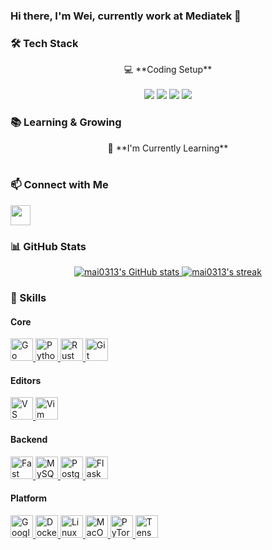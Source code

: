 ### Hi there, I'm Wei, currently work at Mediatek 👋

### 🛠 Tech Stack

<p align='center'>
  💻 **Coding Setup**<br/><br/>
  <img src="https://img.shields.io/badge/windows-%230078D6.svg?&style=for-the-badge&logo=windows&logoColor=white" />
  <img src="https://img.shields.io/badge/intel-core%20i9%2013th-%230071C5.svg?&style=for-the-badge&logo=intel&logoColor=white" />
  <img src="https://img.shields.io/badge/RAM-64GB-%230071C5.svg?&style=for-the-badge&logoColor=white" />
  <img src="https://img.shields.io/badge/nvidia-gtx%203080-%2376B900.svg?&style=for-the-badge&logo=nvidia&logoColor=white" />
  <!-- Add or remove any technology or tool -->
</p>

### 📚 Learning & Growing

<p align='center'>
  🌱 **I'm Currently Learning**<br/><br/>
  <!-- Add your current learning materials or subjects -->
</p>

### 📫 Connect with Me

<p align='left'>
  <!-- Your social media links -->
  <a href="https://www.github.com/mai0313" target="_blank" rel="noreferrer"> 
    <img align="center" src="https://raw.githubusercontent.com/danielcranney/readme-generator/main/public/icons/socials/github.svg" width="32" height="32" />
  </a>
  <!-- Add more links if you have them -->
</p>

### 📊 GitHub Stats

<p align='center'>
  <a href="http://www.github.com/mai0313">
    <img src="https://github-readme-stats.vercel.app/api?username=mai0313&show_icons=true&theme=radical" alt="mai0313's GitHub stats" />
  </a>
  <a href="http://www.github.com/mai0313">
    <img src="https://github-readme-streak-stats.herokuapp.com/?user=mai0313&theme=radical" alt="mai0313's streak" />
  </a><br/>
</p>

### 💼 Skills

#### Core
<p align="left">
    <a href="https://go.dev/doc/" target="_blank" rel="noreferrer">
        <img src="https://raw.githubusercontent.com/danielcranney/readme-generator/main/public/icons/skills/go-colored.svg" width="36" height="36" alt="Go" />
    </a>
    <a href="https://www.python.org/" target="_blank" rel="noreferrer">
        <img src="https://raw.githubusercontent.com/danielcranney/readme-generator/main/public/icons/skills/python-colored.svg" width="36" height="36" alt="Python" />
    </a>
    <a href="https://www.rust-lang.org/" target="_blank" rel="noreferrer">
        <img src="https://raw.githubusercontent.com/danielcranney/readme-generator/main/public/icons/skills/rust-colored.svg" width="36" height="36" alt="Rust" />
    </a>
    <a href="https://git-scm.com/" target="_blank" rel="noreferrer">
        <img src="https://raw.githubusercontent.com/danielcranney/readme-generator/main/public/icons/skills/git-colored.svg" width="36" height="36" alt="Git" />
    </a>
</p>

#### Editors
<p align="left">
    <a href="https://code.visualstudio.com/" target="_blank" rel="noreferrer">
        <img src="https://raw.githubusercontent.com/danielcranney/readme-generator/main/public/icons/skills/visualstudiocode.svg" width="36" height="36" alt="VS Code" />
    </a>
    <a href="https://www.vim.org/" target="_blank" rel="noreferrer">
        <img src="https://raw.githubusercontent.com/danielcranney/readme-generator/main/public/icons/skills/vim.svg" width="36" height="36" alt="Vim" />
    </a>
</p>

#### Backend
<p align="left">
    <a href="https://fastapi.tiangolo.com/" target="_blank" rel="noreferrer">
        <img src="https://raw.githubusercontent.com/danielcranney/readme-generator/main/public/icons/skills/fastapi-colored.svg" width="36" height="36" alt="Fast API" />
    </a>
    <a href="https://www.mysql.com/" target="_blank" rel="noreferrer">
        <img src="https://raw.githubusercontent.com/danielcranney/readme-generator/main/public/icons/skills/mysql-colored.svg" width="36" height="36" alt="MySQL" />
    </a>
    <a href="https://www.postgresql.org/" target="_blank" rel="noreferrer">
        <img src="https://raw.githubusercontent.com/danielcranney/readme-generator/main/public/icons/skills/postgresql-colored.svg" width="36" height="36" alt="PostgreSQL" />
    </a>
    <a href="https://flask.palletsprojects.com/en/2.0.x/" target="_blank" rel="noreferrer">
        <img src="https://raw.githubusercontent.com/danielcranney/readme-generator/main/public/icons/skills/flask-colored.svg" width="36" height="36" alt="Flask" />
    </a>
</p>

#### Platform
<p align="left">
    <a href="https://cloud.google.com/" target="_blank" rel="noreferrer">
        <img src="https://raw.githubusercontent.com/danielcranney/readme-generator/main/public/icons/skills/googlecloud-colored.svg" width="36" height="36" alt="Google Cloud" />
    </a>
    <a href="https://www.docker.com/" target="_blank" rel="noreferrer">
        <img src="https://raw.githubusercontent.com/danielcranney/readme-generator/main/public/icons/skills/docker-colored.svg" width="36" height="36" alt="Docker" />
    </a>
    <a href="https://www.linux.org" target="_blank" rel="noreferrer">
        <img src="https://raw.githubusercontent.com/danielcranney/readme-generator/main/public/icons/skills/linux-colored.svg" width="36" height="36" alt="Linux" />
    </a>
    <a href="https://apple.com" target="_blank" rel="noreferrer">
        <img src="https://raw.githubusercontent.com/danielcranney/readme-generator/main/public/icons/skills/macos-colored.svg" width="36" height="36" alt="MacOS" />
    </a>
    <a href="https://pytorch.org/" target="_blank" rel="noreferrer">
        <img src="https://raw.githubusercontent.com/danielcranney/readme-generator/main/public/icons/skills/pytorch-colored.svg" width="36" height="36" alt="PyTorch" />
    </a>
    <a href="https://www.tensorflow.org/" target="_blank" rel="noreferrer">
        <img src="https://raw.githubusercontent.com/danielcranney/readme-generator/main/public/icons/skills/tensorflow-colored.svg" width="36" height="36" alt="TensorFlow" />
    </a>
</p>


